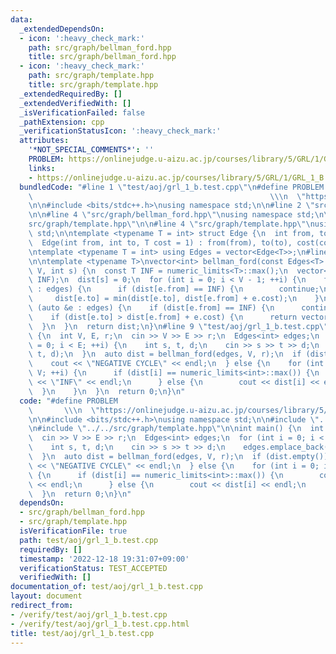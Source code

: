 ```yaml
---
data:
  _extendedDependsOn:
  - icon: ':heavy_check_mark:'
    path: src/graph/bellman_ford.hpp
    title: src/graph/bellman_ford.hpp
  - icon: ':heavy_check_mark:'
    path: src/graph/template.hpp
    title: src/graph/template.hpp
  _extendedRequiredBy: []
  _extendedVerifiedWith: []
  _isVerificationFailed: false
  _pathExtension: cpp
  _verificationStatusIcon: ':heavy_check_mark:'
  attributes:
    '*NOT_SPECIAL_COMMENTS*': ''
    PROBLEM: https://onlinejudge.u-aizu.ac.jp/courses/library/5/GRL/1/GRL_1_B
    links:
    - https://onlinejudge.u-aizu.ac.jp/courses/library/5/GRL/1/GRL_1_B
  bundledCode: "#line 1 \"test/aoj/grl_1_b.test.cpp\"\n#define PROBLEM           \
    \                                                     \\\n  \"https://onlinejudge.u-aizu.ac.jp/courses/library/5/GRL/1/GRL_1_B\"\
    \n\n#include <bits/stdc++.h>\nusing namespace std;\n\n#line 2 \"src/graph/bellman_ford.hpp\"\
    \n\n#line 4 \"src/graph/bellman_ford.hpp\"\nusing namespace std;\n\n#line 2 \"\
    src/graph/template.hpp\"\n\n#line 4 \"src/graph/template.hpp\"\nusing namespace\
    \ std;\n\ntemplate <typename T = int> struct Edge {\n  int from, to;\n  T cost;\n\
    \  Edge(int from, int to, T cost = 1) : from(from), to(to), cost(cost) {}\n};\n\
    \ntemplate <typename T = int> using Edges = vector<Edge<T>>;\n#line 7 \"src/graph/bellman_ford.hpp\"\
    \n\ntemplate <typename T>\nvector<int> bellman_ford(const Edges<T> &edges, int\
    \ V, int s) {\n  const T INF = numeric_limits<T>::max();\n  vector<T> dist(V,\
    \ INF);\n  dist[s] = 0;\n  for (int i = 0; i < V - 1; ++i) {\n    for (auto &e\
    \ : edges) {\n      if (dist[e.from] == INF) {\n        continue;\n      }\n \
    \     dist[e.to] = min(dist[e.to], dist[e.from] + e.cost);\n    }\n  }\n  for\
    \ (auto &e : edges) {\n    if (dist[e.from] == INF) {\n      continue;\n    }\n\
    \    if (dist[e.to] > dist[e.from] + e.cost) {\n      return vector<T>();\n  \
    \  }\n  }\n  return dist;\n}\n#line 9 \"test/aoj/grl_1_b.test.cpp\"\n\nint main()\
    \ {\n  int V, E, r;\n  cin >> V >> E >> r;\n  Edges<int> edges;\n  for (int i\
    \ = 0; i < E; ++i) {\n    int s, t, d;\n    cin >> s >> t >> d;\n    edges.emplace_back(s,\
    \ t, d);\n  }\n  auto dist = bellman_ford(edges, V, r);\n  if (dist.empty()) {\n\
    \    cout << \"NEGATIVE CYCLE\" << endl;\n  } else {\n    for (int i = 0; i <\
    \ V; ++i) {\n      if (dist[i] == numeric_limits<int>::max()) {\n        cout\
    \ << \"INF\" << endl;\n      } else {\n        cout << dist[i] << endl;\n    \
    \  }\n    }\n  }\n  return 0;\n}\n"
  code: "#define PROBLEM                                                         \
    \       \\\n  \"https://onlinejudge.u-aizu.ac.jp/courses/library/5/GRL/1/GRL_1_B\"\
    \n\n#include <bits/stdc++.h>\nusing namespace std;\n\n#include \"../../src/graph/bellman_ford.hpp\"\
    \n#include \"../../src/graph/template.hpp\"\n\nint main() {\n  int V, E, r;\n\
    \  cin >> V >> E >> r;\n  Edges<int> edges;\n  for (int i = 0; i < E; ++i) {\n\
    \    int s, t, d;\n    cin >> s >> t >> d;\n    edges.emplace_back(s, t, d);\n\
    \  }\n  auto dist = bellman_ford(edges, V, r);\n  if (dist.empty()) {\n    cout\
    \ << \"NEGATIVE CYCLE\" << endl;\n  } else {\n    for (int i = 0; i < V; ++i)\
    \ {\n      if (dist[i] == numeric_limits<int>::max()) {\n        cout << \"INF\"\
    \ << endl;\n      } else {\n        cout << dist[i] << endl;\n      }\n    }\n\
    \  }\n  return 0;\n}\n"
  dependsOn:
  - src/graph/bellman_ford.hpp
  - src/graph/template.hpp
  isVerificationFile: true
  path: test/aoj/grl_1_b.test.cpp
  requiredBy: []
  timestamp: '2022-12-18 19:31:07+09:00'
  verificationStatus: TEST_ACCEPTED
  verifiedWith: []
documentation_of: test/aoj/grl_1_b.test.cpp
layout: document
redirect_from:
- /verify/test/aoj/grl_1_b.test.cpp
- /verify/test/aoj/grl_1_b.test.cpp.html
title: test/aoj/grl_1_b.test.cpp
---
```

